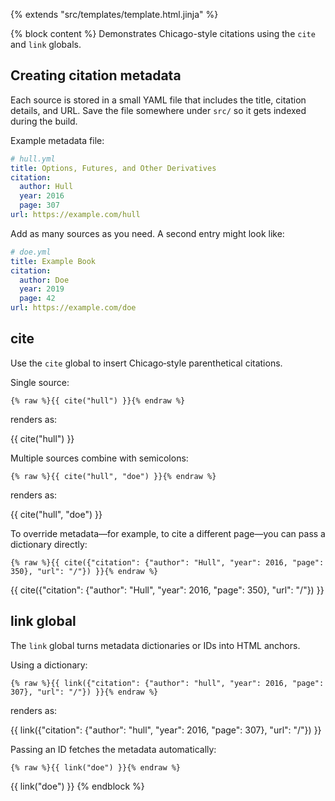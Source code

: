 {% extends "src/templates/template.html.jinja" %}

{% block content %}
Demonstrates Chicago-style citations using the `cite` and `link` globals.

## Creating citation metadata

Each source is stored in a small YAML file that includes the title,
citation details, and URL. Save the file somewhere under `src/` so it gets
indexed during the build.

Example metadata file:

```yaml
# hull.yml
title: Options, Futures, and Other Derivatives
citation:
  author: Hull
  year: 2016
  page: 307
url: https://example.com/hull
```

Add as many sources as you need.  A second entry might look like:

```yaml
# doe.yml
title: Example Book
citation:
  author: Doe
  year: 2019
  page: 42
url: https://example.com/doe
```

## cite

Use the `cite` global to insert Chicago‑style parenthetical citations.

Single source:

```jinja
{% raw %}{{ cite("hull") }}{% endraw %}
```

renders as:

{{ cite("hull") }}

Multiple sources combine with semicolons:

```jinja
{% raw %}{{ cite("hull", "doe") }}{% endraw %}
```

renders as:

{{ cite("hull", "doe") }}

To override metadata—for example, to cite a different page—you can pass a
dictionary directly:

```jinja
{% raw %}{{ cite({"citation": {"author": "Hull", "year": 2016, "page": 350}, "url": "/"}) }}{% endraw %}
```

{{ cite({"citation": {"author": "Hull", "year": 2016, "page": 350}, "url": "/"}) }}

## link global

The `link` global turns metadata dictionaries or IDs into HTML anchors.

Using a dictionary:

```jinja
{% raw %}{{ link({"citation": {"author": "hull", "year": 2016, "page": 307}, "url": "/"}) }}{% endraw %}
```

renders as:

{{ link({"citation": {"author": "hull", "year": 2016, "page": 307}, "url": "/"}) }}

Passing an ID fetches the metadata automatically:

```jinja
{% raw %}{{ link("doe") }}{% endraw %}
```

{{ link("doe") }}
{% endblock %}

